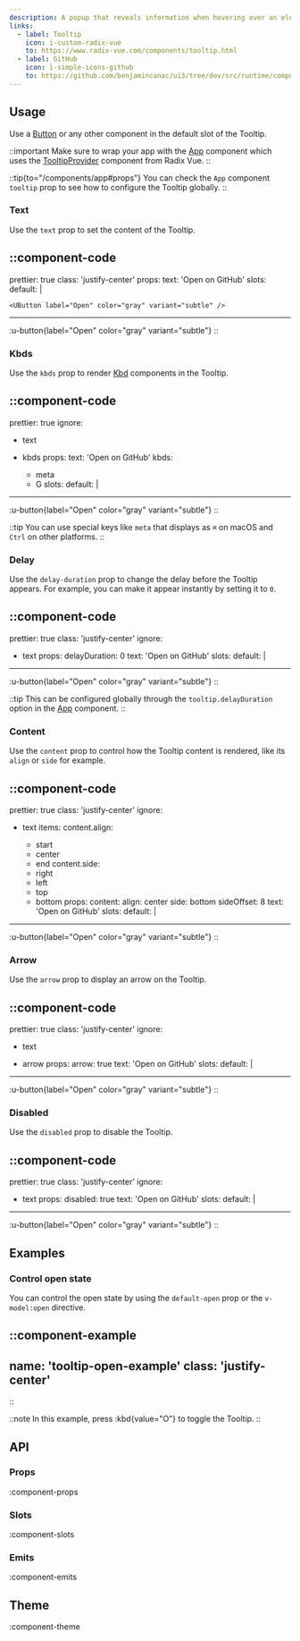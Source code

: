```yaml
---
description: A popup that reveals information when hovering over an element.
links:
  - label: Tooltip
    icon: i-custom-radix-vue
    to: https://www.radix-vue.com/components/tooltip.html
  - label: GitHub
    icon: i-simple-icons-github
    to: https://github.com/benjamincanac/ui3/tree/dev/src/runtime/components/Tooltip.vue
---
```


## Usage

Use a [Button](/components/button) or any other component in the default slot of the Tooltip.

::important
Make sure to wrap your app with the [App](/components/app) component which uses the [TooltipProvider](https://www.radix-vue.com/components/tooltip.html#provider) component from Radix Vue.
::

::tip{to="/components/app#props"}
You can check the `App` component `tooltip` prop to see how to configure the Tooltip globally.
::

### Text

Use the `text` prop to set the content of the Tooltip.

::component-code
---
prettier: true
class: 'justify-center'
props:
  text: 'Open on GitHub'
slots:
  default: |

    <UButton label="Open" color="gray" variant="subtle" />
---

:u-button{label="Open" color="gray" variant="subtle"}
::

### Kbds

Use the `kbds` prop to render [Kbd](/components/kbd) components in the Tooltip.

::component-code
---
prettier: true
ignore:
  - text
  - kbds
props:
  text: 'Open on GitHub'
  kbds:
    - meta
    - G
slots:
  default: |

    <UButton label="Open" color="gray" variant="subtle" />
---

:u-button{label="Open" color="gray" variant="subtle"}
::

::tip
You can use special keys like `meta` that displays as `⌘` on macOS and `Ctrl` on other platforms.
::

### Delay

Use the `delay-duration` prop to change the delay before the Tooltip appears. For example, you can make it appear instantly by setting it to `0`.

::component-code
---
prettier: true
class: 'justify-center'
ignore:
  - text
props:
  delayDuration: 0
  text: 'Open on GitHub'
slots:
  default: |

    <UButton label="Open" color="gray" variant="subtle" />
---

:u-button{label="Open" color="gray" variant="subtle"}
::

::tip
This can be configured globally through the `tooltip.delayDuration` option in the [App](/components/app) component.
::

### Content

Use the `content` prop to control how the Tooltip content is rendered, like its `align` or `side` for example.

::component-code
---
prettier: true
class: 'justify-center'
ignore:
  - text
items:
  content.align:
    - start
    - center
    - end
  content.side:
    - right
    - left
    - top
    - bottom
props:
  content:
    align: center
    side: bottom
    sideOffset: 8
  text: 'Open on GitHub'
slots:
  default: |

    <UButton label="Open" color="gray" variant="subtle" />
---

:u-button{label="Open" color="gray" variant="subtle"}
::

### Arrow

Use the `arrow` prop to display an arrow on the Tooltip.

::component-code
---
prettier: true
class: 'justify-center'
ignore:
  - text
  - arrow
props:
  arrow: true
  text: 'Open on GitHub'
slots:
  default: |

    <UButton label="Open" color="gray" variant="subtle" />
---

:u-button{label="Open" color="gray" variant="subtle"}
::

### Disabled

Use the `disabled` prop to disable the Tooltip.

::component-code
---
prettier: true
class: 'justify-center'
ignore:
  - text
props:
  disabled: true
  text: 'Open on GitHub'
slots:
  default: |

    <UButton label="Open" color="gray" variant="subtle" />
---

:u-button{label="Open" color="gray" variant="subtle"}
::

## Examples

### Control open state

You can control the open state by using the `default-open` prop or the `v-model:open` directive.

::component-example
---
name: 'tooltip-open-example'
class: 'justify-center'
---
::

::note
In this example, press :kbd{value="O"} to toggle the Tooltip.
::

## API

### Props

:component-props

### Slots

:component-slots

### Emits

:component-emits

## Theme

:component-theme
